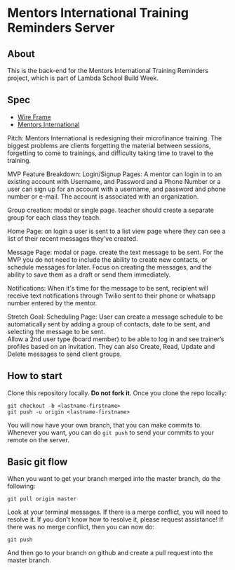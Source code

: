 # Mentors International Training Reminders Server

## About

This is the back-end for the Mentors International Training Reminders project, which is part of Lambda School Build Week.

## Spec

- [Wire Frame](https://balsamiq.cloud/sw751l9/pgofw0d)
- [Mentors International](https://mentorsinternational.org/)

Pitch: Mentors International is redesigning their microfinance training. The biggest problems are clients forgetting the material between sessions, forgetting to come to trainings, and difficulty taking time to travel to the training.

MVP Feature Breakdown:
Login/Signup Pages: A mentor can login in to an existing account with Username, and Password and a Phone Number or a user can sign up for an account with a username, and password and phone number or e-mail. The account is associated with an organization.

Group creation: modal or single page. teacher should create a separate group for each class they teach. 

Home Page: on login a user is sent to a list view page where they can see a list of their recent messages they’ve created. 

Message Page: modal or page.  create the text message to be sent. For the MVP you do not need to include the ability to create new contacts, or schedule messages for later. Focus on creating the messages, and the ability to save them as a draft or send them immediately. 

Notifications: When it's time for the message to be sent, recipient will receive text notifications through Twilio sent to their phone or whatsapp number entered by the mentor.

Stretch Goal: Scheduling Page: User can create a message schedule to be automatically sent by adding a group of contacts, date to be sent, and selecting the message to be sent.  
Allow a 2nd user type (board member) to be able to log in and see trainer’s profiles based on an invitation. They can also Create, Read, Update and Delete messages to send client groups.

## How to start

Clone this repository locally. **Do not fork it**.
Once you clone the repo locally:
```
git checkout -b <lastname-firstname>
git push -u origin <lastname-firstname>
```

You will now have your own branch, that you can make commits to. Whenever you want, you can do `git push` to send your commits to your remote on the server.

## Basic git flow

When you want to get your branch merged into the master branch, do the following:
```
git pull origin master
```
Look at your terminal messages. If there is a merge conflict, you will need to resolve it. If you don't know how to resolve it, please request assistance! If there was no merge conflict, then you can now do:
```
git push
```
And then go to your branch on github and create a pull request into the master branch.
